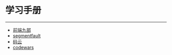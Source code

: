 # 学习手册
---
* [前端九部](https://www.yuque.com/fe9/basic)
* [segmentfault](https://segmentfault.com/)
* [码云](https://gitee.com/shaozh)
* [codewars](https://www.codewars.com/)